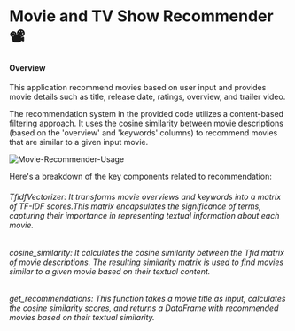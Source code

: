 
# Movie and TV Show Recommender 📽️


#### Overview
This application recommend movies based on user input and provides movie details such as title, release date, ratings, overview, and trailer video.

The recommendation system in the provided code utilizes a content-based filtering approach. 
It uses the cosine similarity between movie descriptions (based on the 'overview' and 'keywords' columns) to recommend movies that are similar to a given input movie.

![Movie-Recommender-Usage](https://github.com/yasminej0/Movie_Recommender/assets/100994320/f863d42e-2267-4c77-93fb-8a2001734fc9)

Here's a breakdown of the key components related to recommendation:

###### TfidfVectorizer: It transforms movie overviews and keywords into a matrix of TF-IDF scores.This matrix encapsulates the significance of terms, capturing their importance in representing textual information about each movie.

###### cosine_similarity: It calculates the cosine similarity between the Tfid matrix of movie descriptions. The resulting similarity matrix is used to find movies similar to a given movie based on their textual content.

###### get_recommendations: This function takes a movie title as input, calculates the cosine similarity scores, and returns a DataFrame with recommended movies based on their textual similarity.
